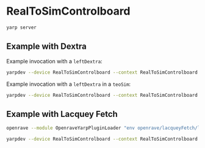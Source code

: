 # RealToSimControlboard

```bash
yarp server
```

## Example with Dextra
Example invocation with a `leftDextra`:
```bash
yarpdev --device RealToSimControlboard --context RealToSimControlboard --from leftDextra.ini
```

Example invocation with a `leftDextra` in a `teoSim`:
```bash
yarpdev --device RealToSimControlboard --context RealToSimControlboard --from leftDextra.ini --prefix teoSim
```

## Example with Lacquey Fetch
```bash
openrave --module OpenraveYarpPluginLoader "env openrave/lacqueyFetch/lacqueyFetch.robot.xml open --device controlboardwrapper2 --subdevice YarpOpenraveControlboard --robotIndex 0 --allManipulators" --viewer qtcoin --collision ode
```

```bash
yarpdev --device RealToSimControlboard --context RealToSimControlboard --from lacqueyFetch.ini
```
